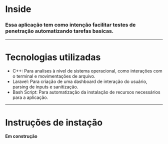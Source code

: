 # Inside
### Essa aplicação tem como intenção facilitar testes de penetração automatizando tarefas basicas.

---
# Tecnologias utilizadas

* C++: Para analises à nivel de sistema operacional, como interações com o terminal e movimentações de arquivo.
* Laravel: Para criação de uma dashboard de interação do usuário, parsing de inputs e sanitização.
* Bash Script: Para automatização da instalação de recursos necessários para a aplicação.

---
# Instruções de instação

**Em construção**

